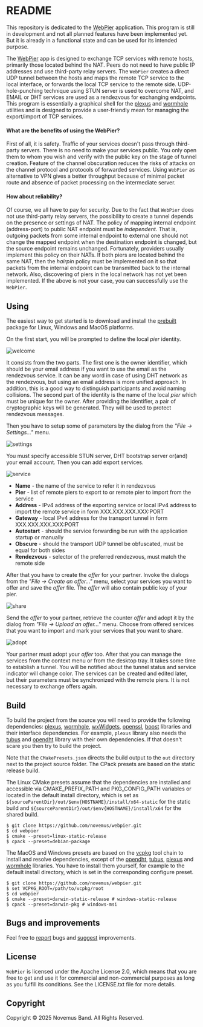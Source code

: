 # README

This repository is dedicated to the [WebPier](https://github.com/novemus/webpier) application. This program is still in development and not all planned features have been implemented yet. But it is already in a functional state and can be used for its intended purpose.

The [WebPier](https://github.com/novemus/webpier) app is designed to exchange TCP services with remote hosts, primarily those located behind the NAT. Peers do not need to have public IP addresses and use third-party relay servers. The `WebPier` creates a direct UDP tunnel between the hosts and maps the remote TCP service to the local interface, or forwards the local TCP service to the remote side. UDP-hole-punching technique using STUN server is used to overcome NAT, and EMAIL or DHT services are used as a rendezvous for exchanging endpoints. This program is essentially a graphical shell for the [plexus](https://github.com/novemus/plexus) and [wormhole](https://github.com/novemus/wormhole) utilities and is designed to provide a user-friendly mean for managing the export/import of TCP services.

#### What are the benefits of using the WebPier?

First of all, it is safety. Traffic of your services doesn't pass through third-party servers. There is no need to make your services public. You only open them to whom you wish and verify with the public key on the stage of tunnel creation. Feature of the channel obscuration reduces the risks of attacks on the channel protocol and protocols of forwarded services. Using `WebPier` as alternative to VPN gives a better throughput because of minimal packet route and absence of packet processing on the intermediate server.

#### How about reliability?

Of course, we all have to pay for security. Due to the fact that `WebPier` does not use third-party relay servers, the possibility to create a tunnel depends on the presence or settings of NAT. The policy of mapping internal endpoint (address-port) to public NAT endpoint must be *independent*. That is, outgoing packets from some internal endpoint to external one should not change the mapped endpoint when the destination endpoint is changed, but the source endpoint remains unchanged. Fortunately, providers usually implement this policy on their NATs. If both piers are located behind the same NAT, then the *hairpin* policy must be implemented on it so that packets from the internal endpoint can be transmitted back to the internal network. Also, discovering of piers in the local network has not yet been implemented. If the above is not your case, you can successfully use the `WebPier`.

## Using

The easiest way to get started is to download and install the [prebuilt](https://github.com/novemus/webpier/releases) package for Linux, Windows and MacOS platforms.

On the first start, you will be prompted to define the local *pier* identity.

![welcome](resources/welcome.png)

It consists from the two parts. The first one is the owner identifier, which should be your email address if you want to use the email as the rendezvous service. It can be any word in case of using DHT network as the rendezvous, but using an email address is more unified approach. In addition, this is a good way to distinguish participants and avoid naming collisions. The second part of the identity is the name of the local *pier* which must be unique for the owner. After providing the identifier, a pair of cryptographic keys will be generated. They will be used to protect rendezvous messages.

Then you have to setup some of parameters by the dialog from the *"File -> Settings..."* menu.

![settings](resources/settings.png)

You must specify accessible STUN server, DHT bootstrap server or(and) your email account. Then you can add export services.

![service](resources/service.png)

* **Name** - the name of the service to refer it in rendezvous
* **Pier** - list of remote piers to export to or remote pier to import from the service
* **Address** - IPv4 address of the exporting service or local IPv4 address to import the remote service in form XXX.XXX.XXX.XXX:PORT
* **Gateway** - local IPv4 address for the transport tunnel in form XXX.XXX.XXX.XXX:PORT
* **Autostart** - should the service forwarding be run with the application startup or manually
* **Obscure** - should the transport UDP tunnel be obfuscated, must be equal for both sides
* **Rendezvous** - selector of the preferred rendezvous, must match the remote side

After that you have to create the *offer* for your partner. Invoke the dialogs from the *"File -> Create an offer..."* menu, select your services you want to offer and save the *offer* file. The *offer* will also contain public key of your pier. 

![share](resources/share.png)

Send the *offer* to your partner, retrieve the counter *offer* and adopt it by the dialog from *"File -> Upload an offer..."* menu. Choose from offered services that you want to import and mark your services that you want to share.

![adopt](resources/adopt.png)

Your partner must adopt your *offer* too. After that you can manage the services from the context menu or from the desktop tray. It takes some time to establish a tunnel. You will be notified about the tunnel status and service indicator will change color. The services can be created and edited later, but their parameters must be synchronized with the remote piers. It is not necessary to exchange offers again.

## Build

To build the project from the source you will need to provide the following dependencies: [plexus](https://github.com/novemus/plexus), [wormhole](https://github.com/novemus/wormhole), [wxWidgets](https://github.com/wxWidgets/wxWidgets), [openssl](https://github.com/openssl/openssl), [boost](https://github.com/boostorg/boost) libraries and their interface dependencies. For example, `plexus` library also needs the [tubus](https://github.com/novemus/tubus) and [opendht](https://github.com/savoirfairelinux/opendht) library with their own dependencies. If that doesn't scare you then try to build the project.

Note that the `CMakePresets.json` directs the build output to the `out` directory next to the project source folder. The CPack presets are based on the static release build.

The Linux CMake presets assume that the dependencies are installed and accessible via CMAKE_PREFIX_PATH and PKG_CONFIG_PATH variables or located in the default install directory, which is set as `${sourceParentDir}/out/$env{HOSTNAME}/install/x64-static` for the static build and `${sourceParentDir}/out/$env{HOSTNAME}/install/x64` for the shared build.

```console
$ git clone https://github.com/novemus/webpier.git
$ cd webpier
$ cmake --preset=linux-static-release
$ cpack --preset=debian-package
```

The MacOS and Windows presets are based on the [vcpkg](https://vcpkg.io) tool chain to install and resolve dependencies, except of the [opendht](https://github.com/savoirfairelinux/opendht), [tubus](https://github.com/novemus/tubus), [plexus](https://github.com/novemus/plexus) and [wormhole](https://github.com/novemus/wormhole) libraries. You have to install them yourself, for example to the default install directory, which is set in the corresponding configure preset.

```console
$ git clone https://github.com/novemus/webpier.git
$ set VCPKG_ROOT=/path/to/vcpkg/root
$ cd webpier
$ cmake --preset=darwin-static-release # windows-static-release
$ cpack --preset=darwin-pkg # windows-msi
```

## Bugs and improvements

Feel free to [report](https://github.com/novemus/webpier/issues) bugs and [suggest](https://github.com/novemus/webpier/issues) improvements. 

## License

`WebPier` is licensed under the Apache License 2.0, which means that you are free to get and use it for commercial and non-commercial purposes as long as you fulfill its conditions. See the LICENSE.txt file for more details.

## Copyright

Copyright © 2025 Novemus Band. All Rights Reserved.
